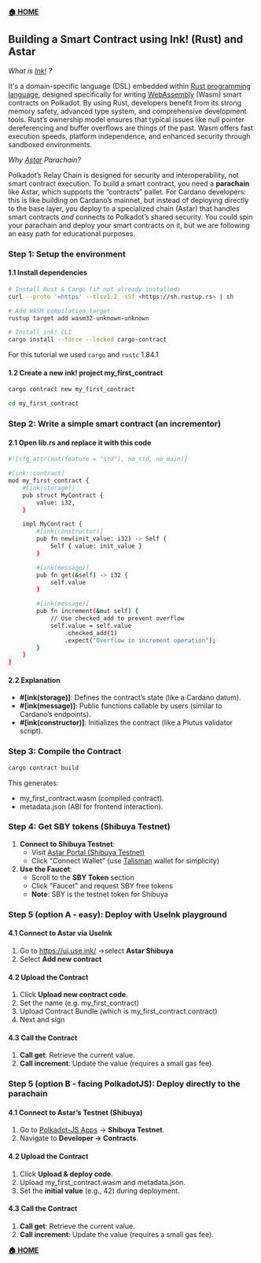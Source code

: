 **[🏠 HOME](../README.md)**

## Building a Smart Contract using Ink! (Rust) and Astar  

_What is [Ink!](https://www.parity.io/blog/what-is-paritys-ink) ?_

It's a domain-specific language (DSL) embedded within [Rust programming language](https://www.rust-lang.org/), designed specifically for writing [WebAssembly](https://webassembly.org/) (Wasm) smart contracts on Polkadot.
By using Rust, developers benefit from its strong memory safety, advanced type system, and comprehensive development tools. Rust’s ownership model ensures that typical issues like null pointer dereferencing and buffer overflows are things of the past.
Wasm offers fast execution speeds, platform independence, and enhanced security through sandboxed environments.

_Why [Astar](https://astar.network/) Parachain?_

Polkadot’s Relay Chain is designed for security and interoperability, not smart contract execution. To build a smart contract, you need a **parachain** like Astar, which supports the “contracts” pallet. For Cardano developers: this is like building on Cardano’s mainnet, but instead of deploying directly to the base layer, you deploy to a specialized chain (Astar) that handles smart contracts _and_ connects to Polkadot’s shared security. You could spin your parachain and deploy your smart contracts on it, but we are following an easy path for educational purposes.

### **Step 1: Setup the environment**

#### **1.1 Install dependencies**

```sh
# Install Rust & Cargo (if not already installed)
curl --proto '=https' --tlsv1.2 -sSf <https://sh.rustup.rs> | sh

# Add WASM compilation target
rustup target add wasm32-unknown-unknown

# Install ink! CLI
cargo install --force --locked cargo-contract
```

For this tutorial we used `cargo` and `rustc` 1.84.1

#### **1.2 Create a new ink! project** my_first_contract

```sh
cargo contract new my_first_contract

cd my_first_contract
```

### **Step 2: Write a simple smart contract (an incrementor)**

#### **2.1 Open lib.rs and replace it with this code**

```sh
#![cfg_attr(not(feature = "std"), no_std, no_main)]

#[ink::contract]
mod my_first_contract {
    #[ink(storage)]
    pub struct MyContract {
        value: i32,
    }

    impl MyContract {
        #[ink(constructor)]
        pub fn new(init_value: i32) -> Self {
            Self { value: init_value }
        }

        #[ink(message)]
        pub fn get(&self) -> i32 {
            self.value
        }

        #[ink(message)]
        pub fn increment(&mut self) {
            // Use checked_add to prevent overflow
            self.value = self.value
                .checked_add(1)
                .expect("Overflow in increment operation");
        }
    }
}
```

#### **2.2 Explanation**

- **#\[ink(storage)\]**: Defines the contract’s state (like a Cardano datum).
- **#\[ink(message)\]**: Public functions callable by users (similar to Cardano’s endpoints).
- **#\[ink(constructor)\]**: Initializes the contract (like a Plutus validator script).

### **Step 3: Compile the Contract**

```sh
cargo contract build
```

This generates:

- my_first_contract.wasm (compiled contract).
- metadata.json (ABI for frontend interaction).

### **Step 4: Get SBY tokens (Shibuya Testnet)**

1. **Connect to Shibuya Testnet**:
    - Visit [Astar Portal (Shibuya Testnet)](https://portal.astar.network/shibuya-testnet/assets)
    - Click "Connect Wallet" (use [Talisman](https://talisman.xyz/) wallet for simplicity)
2. **Use the Faucet**:
    - Scroll to the **SBY Token** section
    - Click "Faucet" and request SBY free tokens
    - **Note**: SBY is the testnet token for Shibuya

### **Step 5 (option A - easy): Deploy with UseInk playground**

#### **4.1 Connect to Astar via UseInk**

1. Go to <https://ui.use.ink/> →select **Astar Shibuya**
2. Select **Add new contract**

#### **4.2 Upload the Contract**

1. Click **Upload new contract code**.
2. Set the name (e.g. my_first_contract)
3. Upload Contract Bundle (which is my_first_contract.contract)
4. Next and sign

#### **4.3 Call the Contract**

1. **Call get**: Retrieve the current value.
2. **Call increment**: Update the value (requires a small gas fee).

### **Step 5 (option B - facing PolkadotJS): Deploy directly to the parachain**

#### **4.1 Connect to Astar’s Testnet (Shibuya)**

1. Go to [Polkadot-JS Apps](https://polkadot.js.org/apps/) → **Shibuya Testnet**.
2. Navigate to **Developer → Contracts**.

#### **4.2 Upload the Contract**

1. Click **Upload & deploy code**.
2. Upload my_first_contract.wasm and metadata.json.
3. Set the **initial value** (e.g., 42) during deployment.

#### **4.3 Call the Contract**

1. **Call get**: Retrieve the current value.
2. **Call increment**: Update the value (requires a small gas fee).

**[🏠 HOME](../README.md)**
